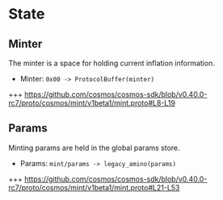 <!--
order: 2
-->

# State

## Minter

The minter is a space for holding current inflation information.

- Minter: `0x00 -> ProtocolBuffer(minter)`

+++ https://github.com/cosmos/cosmos-sdk/blob/v0.40.0-rc7/proto/cosmos/mint/v1beta1/mint.proto#L8-L19

## Params

Minting params are held in the global params store.

- Params: `mint/params -> legacy_amino(params)`

+++ https://github.com/cosmos/cosmos-sdk/blob/v0.40.0-rc7/proto/cosmos/mint/v1beta1/mint.proto#L21-L53
